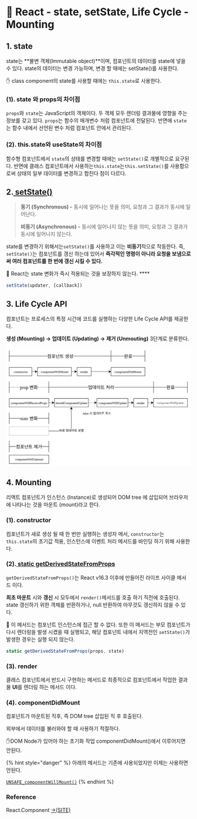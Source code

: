 # 📄 React - state, setState, Life Cycle - Mounting

## 1. state 

state는 **불변 객체\(lmmutable object\)**이며, 컴포넌트의 데이터를 state에 넣을 수 있다. state의 데이터는 변경 가능하며, 변경 할 때에는 setState\(\)를 사용한다.  

 ✋ class component의 state를 사용할 때에는 `this.state`로 사용한다.

### \(1\). state 와 props의 차이점

`props`와 `state`는 JavaScript의 객체이다. 두 객체 모두 렌더링 결과물에 영향을 주는 정보를 갖고 있다. `props`는 함수의 매개변수 처럼 컴포넌트에 전달된다.  반면에 `state`는 함수 내에서 선언된 변수 처럼 컴포넌트 안에서 관리된다.

### \(2\). this.state와 useState의 차이점

함수형 컴포넌트에서 `state`의 상태를 변경할 때에는 `setState()`로 개별적으로 요구된다. 반면에 클래스 컴포넌트에서 사용하는`this.state`는`this.setState()`를 사용함으로써 상태의 일부 데이터를 변경하고 합친다 점이 다르다.

## 2.[ setState\(\)](https://ko.reactjs.org/docs/react-component.html#setstate)

> **동기 \(Synchronous\) -** 동시에 일어나는 뜻을 의미, 요청과 그 결과가 동시에 일어난다.
>
> **비동기 \(Asynchronous\) -** 동시에 일어나지 않는  뜻을 의미, 요청과 그 결과가 동시에 일어나지 않는다.

state를 변경하기 위해서는`setState()`를 사용하고 이는 **비동기**적으로 작동한다.  즉, `setState()`는 컴포넌트를 갱신 하는데 있어서 **즉각적인 명령이 아니라 요청을 보냄으로써 여러 컴포넌트를 한 번에 갱신 시킬 수 있다.**  

 🤚 React는 state 변화가 즉시 적용되는 것을 보장하지 않는다.  ****

```jsx
setState(updater, [callback])
```

## 3. Life Cycle API

컴포넌트는 프로세스의 특정 시간에 코드를 실행하는 다양한 Life Cycle API를 제공한다.

**생성 \(Mounting\) →  업데이트 \(Updating\)  → 제거 \(Unmouting\)**  3단계로 분류한다.

![](../.gitbook/assets/screenshot-from-2016-12-10-00-21-26-1.png)

## 4. Mounting 

리액트 컴포넌트가 인스턴스 \(Instance\)로 생성되어 DOM tree 에 삽입되어 브라우저에 나타나는 것을 마운트 \(mount\)라고 한다.

### \(1\). constructor

컴포넌트가 새로 생성 될 때 한 번만 실행하는 생성자 메서, `constructor`는 `this.state`의 초기값 적용, 인스턴스에 이벤트 처리 메서드를 바인딩 하기 위해 사용한다.

### \(2\).[ static getDerivedStateFromProps](https://ko.reactjs.org/docs/react-component.html#static-getderivedstatefromprops)

`getDerivedStateFromProps()`는 React v16.3 이후에 만들어진 라이프 사이클 메서드 이다.

**최초 마운트** 시와 **갱신** 시 모두에서 `render()`메서드를 호출 하기 직전에 호출된다. state 갱신하기 위한 객체를 반환하거나, null 반환하여 아무것도 갱신하지 않을 수 있다.

🤚 이 메서드는  컴포넌트 인스턴스에 접근 할 수 없다. 또한 이 메서드는 부모 컴포넌트가 다시 렌더링을 발생 시켰을 때 실행되고, 해당 컴포넌트 내에서 지역전인 `setState()`가 발생한 경우는 실행 되지 않는다.

```jsx
static getDerivedStateFromProps(props, state)
```

### \(3\). render

클래스 컴포넌트에서  반드시 구현하는 메서드로 최종적으로 컴포넌트에서 작업한 결과물 **UI**를 렌더링 하는 메서드 이다.

### \(4\). componentDidMount

컴포넌트가 마운트된 직후, 즉 DOM  tree 삽입된 직 후 호출된다.

외부에서 데이터를 불러와야 할 때 사용하기 적절하다.

 ✋DOM Node가 있어야 하는 초기화 작업 componentDidMount\(\)에서 이루어지면 안된다.

{% hint style="danger" %}
아래의 메서드는 기존에 사용되었지만 이제는 사용하면 안된다.

[`UNSAFE_componentWillMount()`](https://ko.reactjs.org/docs/react-component.html#unsafe_componentwillmount)
{% endhint %}

### Reference <a id="reference"></a>

React.Component [→\(SITE\)](https://ko.reactjs.org/docs/react-component.html)

